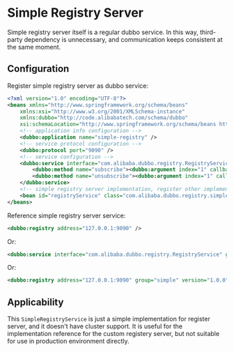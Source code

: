 # Simple Registry Server

Simple registry server itself is a regular dubbo service. In this way, third-party dependency is unnecessary, and communication keeps consistent at the same moment.

## Configuration

Register simple registry server as dubbo service:

```xml
<?xml version="1.0" encoding="UTF-8"?>
<beans xmlns="http://www.springframework.org/schema/beans"
    xmlns:xsi="http://www.w3.org/2001/XMLSchema-instance"
    xmlns:dubbo="http://code.alibabatech.com/schema/dubbo"
    xsi:schemaLocation="http://www.springframework.org/schema/beans http://www.springframework.org/schema/beans/spring-beans-2.5.xsdhttp://code.alibabatech.com/schema/dubbo http://code.alibabatech.com/schema/dubbo/dubbo.xsd">
    <!-- application info configuration -->
    <dubbo:application name="simple-registry" />
    <!-- service protocol configuration -->
    <dubbo:protocol port="9090" />
    <!-- service configuration -->
    <dubbo:service interface="com.alibaba.dubbo.registry.RegistryService" ref="registryService" registry="N/A" ondisconnect="disconnect" callbacks="1000">
        <dubbo:method name="subscribe"><dubbo:argument index="1" callback="true" /></dubbo:method>
        <dubbo:method name="unsubscribe"><dubbo:argument index="1" callback="false" /></dubbo:method>
    </dubbo:service>
    <!-- simple registry server implementation, register other implementation if cluster ability is a requirement-->
    <bean id="registryService" class="com.alibaba.dubbo.registry.simple.SimpleRegistryService" />
</beans>
```

Reference simple registry server service:

```xml
<dubbo:registry address="127.0.0.1:9090" />
```

Or:

```xml
<dubbo:service interface="com.alibaba.dubbo.registry.RegistryService" group="simple" version="1.0.0" ... >
```

Or:

```xml
<dubbo:registry address="127.0.0.1:9090" group="simple" version="1.0.0" />
```

## Applicability

This `SimpleRegistryService` is just a simple implementation for register server, and it doesn't have cluster support. It is useful for the implementation reference for the custom registery server, but not suitable for use in production environment directly.
